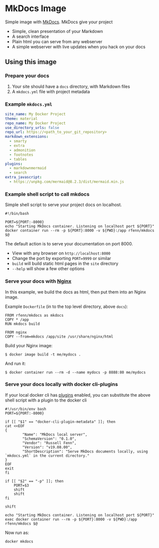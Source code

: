 # MkDocs Image

Simple image with [MkDocs](https://www.mkdocs.org). MkDocs give your project

- Simple, clean presentation of your Markdown
- A search interface
- Plain html you can serve from any webserver
- A simple webserver with live updates when you hack on your docs

## Using this image

### Prepare your docs

1) Your site should have a `docs` directory, with Markdown files
1) A `mkdocs.yml` file with project metadata

### Example `mkdocs.yml`

```yaml
site_name: My Docker Project
theme: material
repo_name: My Docker Project
use_directory_urls: false
repo_url: https://<path_to_your_git_repository>
markdown_extensions:
  - smarty
  - extra
  - admonition
  - footnotes
  - tables
plugins:
  - markdownmermaid
  - search
extra_javascript:
  - https://unpkg.com/mermaid@8.2.3/dist/mermaid.min.js
```

### Example shell script to call mkdocs

Simple shell script to serve your project docs on localhost.

```shell
#!/bin/bash

PORT=${PORT:-8000}
echo "Starting MkDocs container. Listening on localhost port ${PORT}"
docker container run --rm -p ${PORT}:8000 -v ${PWD}:/app rfenn/mkdocs $@
```

The default action is to serve your documentation on port 8000.

- View with any browser on `http://localhost:8000`
- Change the port by exporting `PORT=9999` or similar
- `build` will build static html pages in the `site` directory
- `--help` will show a few other options

### Serve your docs with [Nginx](https://hub.docker.com/_/nginx)

In this example, we build the docs as html, then put them into an Nginx image.

Example `Dockerfile` (in to the top level directory,  above `docs`):

```
FROM rfenn/mkdocs as mkdocs
COPY * /app
RUN mkdocs build

FROM nginx
COPY --from=mkdocs /app/site /usr/share/nginx/html
```

Build your Nginx image:

```shell
$ docker image build -t me/mydocs .
```

And run it:

```shell
$ docker container run --rm -d --name mydocs -p 8888:80 me/mydocs
```

### Serve your docs locally with docker cli-plugins

If your local docker cli has [plugins](https://github.com/docker/cli/issues/1534) enabled, you can substitute the above shell script with a plugin to the docker cli

```shell
#!/usr/bin/env bash
PORT=${PORT:-8000}

if [[ "$1" == "docker-cli-plugin-metadata" ]]; then
cat <<EOF
{
        "Name": "MkDocs local server",
        "SchemaVersion": "0.1.0",
        "Vendor": "Russell Fenn",
        "Version": "v19.08.00",
        "ShortDescription": "Serve MkDocs documents locally, using `mkdocs.yml` in the current directory."
}
EOF
exit
fi

if [[ "$2" == "-p" ]]; then
    PORT=$3
    shift
    shift
fi

shift

echo "Starting MkDocs container. Listening on localhost port ${PORT}"
exec docker container run --rm -p ${PORT}:8000 -v ${PWD}:/app rfenn/mkdocs $@
```

Now run as:

```shell
docker mkdocs
```